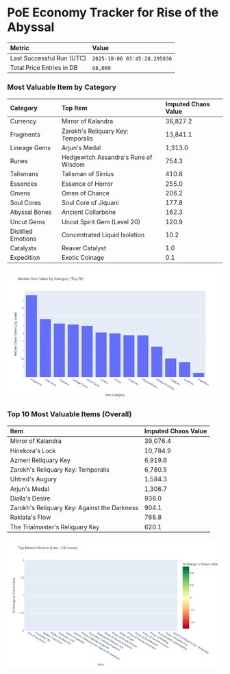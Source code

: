 # PoE Economy Tracker for Rise of the Abyssal

<!-- START_MAINTENANCE -->
| Metric | Value |
|:---|:---|
| Last Successful Run (UTC) | `2025-10-06 03:45:28.295836` |
| Total Price Entries in DB | `98,009` |

<!-- END_MAINTENANCE -->

<!-- START_DATAFRAME_DEBUG -->
<!-- END_DATAFRAME_DEBUG -->

<!-- START_CATEGORY_ANALYSIS -->
### Most Valuable Item by Category
| Category | Top Item | Imputed Chaos Value |
| :--- | :--- | :--- |
| Currency | Mirror of Kalandra | 36,827.2 |
| Fragments | Zarokh's Reliquary Key: Temporalis | 13,841.1 |
| Lineage Gems | Arjun's Medal | 1,313.0 |
| Runes | Hedgewitch Assandra's Rune of Wisdom | 754.3 |
| Talismans | Talisman of Sirrius | 410.8 |
| Essences | Essence of Horror | 255.0 |
| Omens | Omen of Chance | 206.2 |
| Soul Cores | Soul Core of Jiquani | 177.8 |
| Abyssal Bones | Ancient Collarbone | 162.3 |
| Uncut Gems | Uncut Spirit Gem (Level 20) | 120.9 |
| Distilled Emotions | Concentrated Liquid Isolation | 10.2 |
| Catalysts | Reaver Catalyst | 1.0 |
| Expedition | Exotic Coinage | 0.1 |


![Category Analysis Chart](charts/category_analysis.png)
<!-- END_ANALYSIS -->

<!-- START_ANALYSIS -->
### Top 10 Most Valuable Items (Overall)
| Item | Imputed Chaos Value |
| :--- | :--- |
| Mirror of Kalandra | 39,076.4 |
| Hinekora's Lock | 10,784.9 |
| Azmeri Reliquary Key | 6,919.6 |
| Zarokh's Reliquary Key: Temporalis | 6,780.5 |
| Uhtred's Augury | 1,584.3 |
| Arjun's Medal | 1,306.7 |
| Dialla's Desire | 938.0 |
| Zarokh's Reliquary Key: Against the Darkness | 904.1 |
| Rakiata's Flow | 768.8 |
| The Trialmaster's Reliquary Key | 620.1 |


![Market Movers Chart](charts/market_movers.png)
<!-- END_ANALYSIS -->
